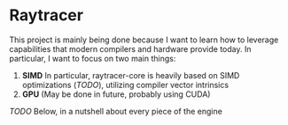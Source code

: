 # Raytracer

This project is mainly being done because I want to learn how to leverage capabilities that modern compilers and hardware provide today.
In particular, I want to focus on two main things:

1. **SIMD** In particular, raytracer-core is heavily based on SIMD optimizations (*TODO*), utilizing compiler vector intrinsics
2. **GPU** (May be done in future, probably using CUDA)

*TODO* Below, in a nutshell about every piece of the engine